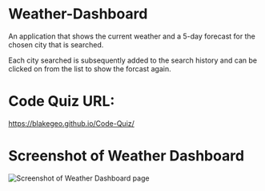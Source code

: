 # Weather-Dashboard
An application that shows the current weather and a 5-day forecast for the chosen city that is searched.

Each city searched is subsequently added to the search history and can be clicked on from the list to show the forcast again.

# Code Quiz URL:
https://blakegeo.github.io/Code-Quiz/

# Screenshot of Weather Dashboard
![Screenshot of Weather Dashboard page](assets/weather-dashbaord-screenshot.png?raw=true "Weather Dashboard")